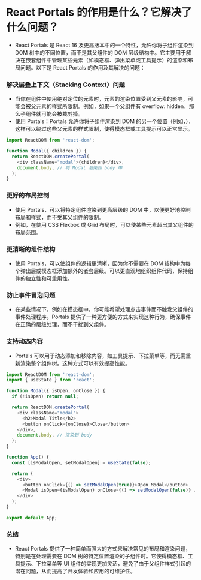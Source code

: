 # React Portals 的作用是什么？它解决了什么问题？

- React Portals 是 React 16 及更高版本中的一个特性，允许你将子组件渲染到 DOM 树中的不同位置，而不是其父组件的 DOM 层级结构中。它主要用于解决在嵌套组件中管理某些元素（如模态框、弹出菜单或工具提示）的渲染和布局问题。以下是 React Portals 的作用及其解决的问题：

### 解决层叠上下文（Stacking Context）问题

- 当你在组件中使用绝对定位的元素时，元素的渲染位置受到父元素的影响，可能会被父元素的样式所限制。例如，如果一个父组件有 overflow: hidden，那么子组件就可能会被裁剪掉。
- 使用 Portals：Portals 允许你将子组件渲染到 DOM 的另一个位置（例如，<body>），这样可以绕过这些父元素的样式限制，使得模态框或工具提示可以正常显示。

```js
import ReactDOM from 'react-dom';

function Modal({ children }) {
  return ReactDOM.createPortal(
    <div className="modal">{children}</div>,
    document.body, // 将 Modal 渲染到 body 中
  );
}
```

### 更好的布局控制

- 使用 Portals，可以将特定组件渲染到更高层级的 DOM 中，以便更好地控制布局和样式，而不受其父组件的限制。
- 例如，在使用 CSS Flexbox 或 Grid 布局时，可以使某些元素超出其父组件的布局范围。

### 更清晰的组件结构

- 使用 Portals，可以使组件的逻辑更清晰，因为你不需要在 DOM 结构中为每个弹出层或模态框添加额外的嵌套层级。可以更直观地组织组件代码，保持组件的独立性和可重用性。

### 防止事件冒泡问题

- 在某些情况下，例如在模态框中，你可能希望处理点击事件而不触发父组件的事件处理程序。Portals 提供了一种更方便的方式来实现这种行为，确保事件在正确的层级处理，而不干扰到父组件。

### 支持动态内容

- Portals 可以用于动态添加和移除内容，如工具提示、下拉菜单等，而无需重新渲染整个组件树。这种方式可以有效提高性能。

```js
import ReactDOM from 'react-dom';
import { useState } from 'react';

function Modal({ isOpen, onClose }) {
  if (!isOpen) return null;

  return ReactDOM.createPortal(
    <div className="modal">
      <h2>Modal Title</h2>
      <button onClick={onClose}>Close</button>
    </div>,
    document.body, // 渲染到 body
  );
}

function App() {
  const [isModalOpen, setModalOpen] = useState(false);

  return (
    <div>
      <button onClick={() => setModalOpen(true)}>Open Modal</button>
      <Modal isOpen={isModalOpen} onClose={() => setModalOpen(false)} />
    </div>
  );
}

export default App;
```

### 总结

- React Portals 提供了一种简单而强大的方式来解决常见的布局和渲染问题，特别是在处理需要在 DOM 树的特定位置渲染的子组件时。它使得模态框、工具提示、下拉菜单等 UI 组件的实现更加灵活，避免了由于父组件样式引起的潜在问题，从而提高了开发体验和应用的可维护性。
